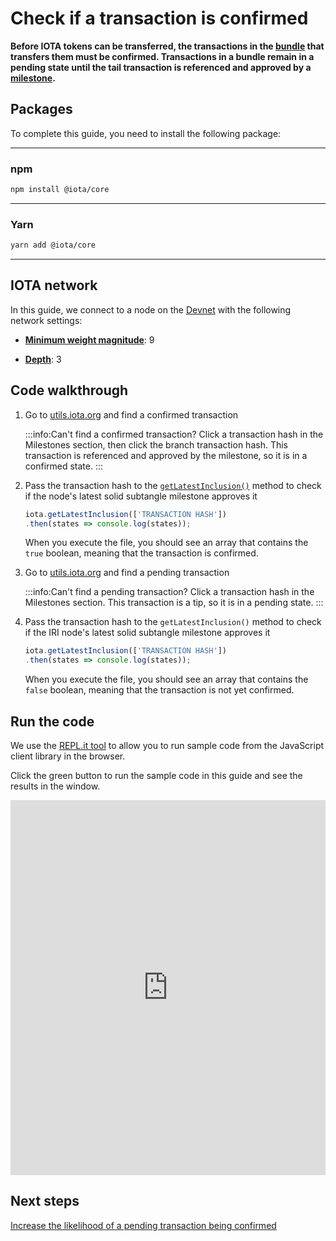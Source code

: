 # Check if a transaction is confirmed

**Before IOTA tokens can be transferred, the transactions in the [bundle](root://getting-started/0.1/transactions/bundles.md) that transfers them must be confirmed. Transactions in a bundle remain in a pending state until the tail transaction is referenced and approved by a [milestone](root://getting-started/0.1/network/the-coordinator.md).**

## Packages

To complete this guide, you need to install the following package:

--------------------
### npm
```bash
npm install @iota/core
```
---
### Yarn
```bash
yarn add @iota/core
```
--------------------

## IOTA network

In this guide, we connect to a node on the [Devnet](root://getting-started/0.1/network/iota-networks.md#devnet) with the following network settings:

- **[Minimum weight magnitude](root://getting-started/0.1/network/minimum-weight-magnitude.md)**: 9

- **[Depth](root://getting-started/0.1/transactions/depth.md)**: 3

## Code walkthrough

1. Go to [utils.iota.org](https://utils.iota.org/) and find a confirmed transaction

    :::info:Can't find a confirmed transaction?
    Click a transaction hash in the Milestones section, then click the branch transaction hash. This transaction is referenced and approved by the milestone, so it is in a confirmed state.
    :::

2. Pass the transaction hash to the [`getLatestInclusion()`](https://github.com/iotaledger/iota.js/blob/next/api_reference.md#module_core.getLatestInclusion) method to check if the node's latest solid subtangle milestone approves it

    ```js
    iota.getLatestInclusion(['TRANSACTION HASH'])
    .then(states => console.log(states));
    ```

    When you execute the file, you should see an array that contains the `true` boolean, meaning that the transaction is confirmed.

5. Go to [utils.iota.org](https://utils.iota.org) and find a pending transaction

    :::info:Can't find a pending transaction?
    Click a transaction hash in the Milestones section. This transaction is a tip, so it is in a pending state.
    :::

6. Pass the transaction hash to the `getLatestInclusion()` method to check if the IRI node's latest solid subtangle milestone approves it

    ```js
    iota.getLatestInclusion(['TRANSACTION HASH'])
    .then(states => console.log(states));
    ```

    When you execute the file, you should see an array that contains the `false` boolean, meaning that the transaction is not yet confirmed.

## Run the code

We use the [REPL.it tool](https://repl.it) to allow you to run sample code from the JavaScript client library in the browser.

Click the green button to run the sample code in this guide and see the results in the window.

<iframe height="600px" width="100%" src="https://repl.it/@jake91/Check-transaction-confirmation?lite=true" scrolling="no" frameborder="no" allowtransparency="true" allowfullscreen="true" sandbox="allow-forms allow-pointer-lock allow-popups allow-same-origin allow-scripts allow-modals"></iframe>

## Next steps

[Increase the likelihood of a pending transaction being confirmed](../js/confirm-pending-bundle.md)

